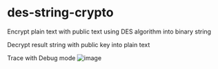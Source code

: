 # des-string-crypto
Encrypt plain text with public text using DES algorithm into binary string

Decrypt result string with public key into plain text

Trace with Debug mode
![image](https://user-images.githubusercontent.com/66689123/169013278-df4b5419-d4e9-49bf-b077-cf60703fb9ce.png)
